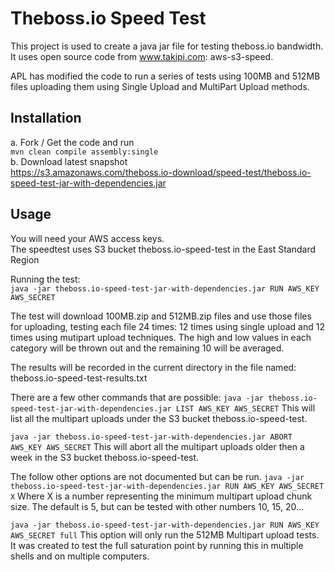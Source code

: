 Theboss.io Speed Test
======================

This project is used to create a java jar file for testing theboss.io bandwidth.  It uses open source code from www.takipi.com:  aws-s3-speed.

APL has modified the code to run a series of tests using 100MB and 512MB files uploading them using Single Upload and MultiPart Upload methods.


Installation
------------
a. Fork / Get the code and run<br/>
```mvn clean compile assembly:single```<br/>
b. Download latest snapshot<br/>
https://s3.amazonaws.com/theboss.io-download/speed-test/theboss.io-speed-test-jar-with-dependencies.jar
  
Usage
-----
You will need your AWS access keys.<br/>
The speedtest uses S3 bucket theboss.io-speed-test in the East Standard Region<br/>

Running the test:<br/>
```java -jar theboss.io-speed-test-jar-with-dependencies.jar RUN AWS_KEY AWS_SECRET```

The test will download 100MB.zip and 512MB.zip files and use those files for uploading, testing each file 24 times:  12 times using single upload and 12 times using mutipart upload techniques.  The high and low values in each category will be thrown out and the remaining 10 will be averaged.

The results will be recorded in the current directory in the file named: theboss.io-speed-test-results.txt

There are a few other commands that are possible:
```java -jar theboss.io-speed-test-jar-with-dependencies.jar LIST AWS_KEY AWS_SECRET```
This will list all the multipart uploads under the S3 bucket theboss.io-speed-test.

```java -jar theboss.io-speed-test-jar-with-dependencies.jar ABORT AWS_KEY AWS_SECRET```
This will abort all the multipart uploads older then a week in the S3 bucket theboss.io-speed-test.

The follow other options are not documented but can be run.
```java -jar theboss.io-speed-test-jar-with-dependencies.jar RUN AWS_KEY AWS_SECRET X```
Where X is a number representing the minimum multipart upload chunk size.  The default is 5, but can be tested with other numbers 10, 15, 20...
 
 ```java -jar theboss.io-speed-test-jar-with-dependencies.jar RUN AWS_KEY AWS_SECRET full```
 This option will only run the 512MB Multipart upload tests.  It was created to test the full saturation point by running this in multiple shells and on multiple computers.
  
